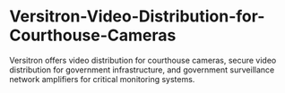 # Versitron-Video-Distribution-for-Courthouse-Cameras
Versitron offers video distribution for courthouse cameras, secure video distribution for government infrastructure, and government surveillance network amplifiers for critical monitoring systems.
